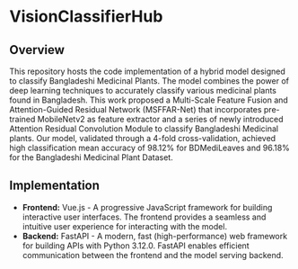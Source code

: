 # VisionClassifierHub

## Overview
This repository hosts the code implementation of a hybrid model designed to classify Bangladeshi Medicinal Plants. The model combines the power of deep learning techniques  to accurately classify various medicinal plants found in Bangladesh. This work proposed a Multi-Scale Feature Fusion and Attention-Guided Residual Network (MSFFAR-Net) that incorporates pre-trained MobileNetv2 as feature extractor and a series of newly introduced Attention Residual Convolution Module to classify Bangladeshi Medicinal plants. Our model, validated through a 4-fold cross-validation, achieved high classification mean accuracy of 98.12% for BDMediLeaves and 96.18% for the Bangladeshi Medicinal Plant Dataset. 

## Implementation
* **Frontend:** Vue.js - A progressive JavaScript framework for building interactive user interfaces. The frontend provides a seamless and intuitive user experience for interacting with the model.
* **Backend:**  FastAPI - A modern, fast (high-performance) web framework for building APIs with Python 3.12.0. FastAPI enables efficient communication between the frontend and the model serving backend.

